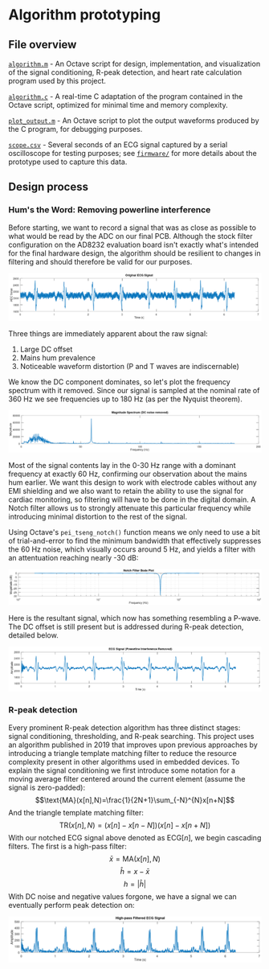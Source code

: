 # Algorithm prototyping
## File overview
[`algorithm.m`](algorithm/algorithm.m) - An Octave script for design, implementation, and visualization of the signal conditioning, R-peak detection, and heart rate calculation program used by this project.

[`algorithm.c`](algorithm/algorithm.c) - A real-time C adaptation of the program contained in the Octave script, optimized for minimal time and memory complexity.

[`plot_output.m`](algorithm/plot_output.m) - An Octave script to plot the output waveforms produced by the C program, for debugging purposes.

[`scope.csv`](algorithm/scope.csv) - Several seconds of an ECG signal captured by a serial oscilloscope for testing purposes; see [`firmware/`](firmware/) for more details about the prototype used to capture this data.
## Design process
### Hum's the Word: Removing powerline interference
Before starting, we want to record a signal that was as close as possible to what would be read by the ADC on our final PCB. Although the stock filter configuration on the AD8232 evaluation board isn't exactly what's intended for the final hardware design, the algorithm should be resilient to changes in filtering and should therefore be valid for our purposes.

![Original ECG signal](https://raw.githubusercontent.com/stevefarra/ec-stingy/main/docs/visuals/original_ecg_signal.png)

Three things are immediately apparent about the raw signal:
1. Large DC offset
2. Mains hum prevalence
3. Noticeable waveform distortion (P and T waves are indiscernable)

We know the DC component dominates, so let's plot the frequency spectrum with it removed. Since our signal is sampled at the nominal rate of 360 Hz we see frequencies up to 180 Hz (as per the Nyquist theorem).

![Magnitude spectrum](https://raw.githubusercontent.com/stevefarra/ec-stingy/main/docs/visuals/magnitude_spectrum.png)

Most of the signal contents lay in the 0-30 Hz range with a dominant frequency at exactly 60 Hz, confirming our observation about the mains hum earlier. We want this design to work with electrode cables without any EMI shielding and we also want to retain the ability to use the signal for cardiac monitoring, so filtering will have to be done in the digital domain. A Notch filter allows us to strongly attenuate this particular frequency while introducing minimal distortion to the rest of the signal.

Using Octave's `pei_tseng_notch()` function means we only need to use a bit of trial-and-error to find the minimum bandwidth that effectively suppresses the 60 Hz noise, which visually occurs around 5 Hz, and yields a filter with an attentuation reaching nearly -30 dB:

![Notch filter bode plot](https://raw.githubusercontent.com/stevefarra/ec-stingy/main/docs/visuals/notch_filter_bode_plot.png)

Here is the resultant signal, which now has something resembling a P-wave. The DC offset is still present but is addressed during R-peak detection, detailed below.

![Filtered ECG signal](https://raw.githubusercontent.com/stevefarra/ec-stingy/main/docs/visuals/ecg_signal_filtered.png)

### R-peak detection
Every prominent R-peak detection algorithm has three distinct stages: signal conditioning, thresholding, and R-peak searching. This project uses an algorithm published in 2019 that improves upon previous approaches by introducing a triangle template matching filter to reduce the resource complexity present in other algorithms used in embedded devices. To explain the signal conditioning we first introduce some notation for a moving average filter centered around the current element (assume the signal is zero-padded):
$$\text{MA}(x[n],N)=\frac{1}{2N+1}\sum_{-N}^{N}x[n+N]$$
And the triangle template matching filter:
$$\text{TR}(x[n],N)=(x[n]-x[n-N])(x[n]-x[n+N])$$
With our notched ECG signal above denoted as $\text{ECG}[n]$, we begin cascading filters. The first is a high-pass filter:
$$\bar{x} = \text{MA}(x[n],N)$$
$$\hat{h} = x - \bar{x}$$
$$h = |\hat{h}|$$
With DC noise and negative values forgone, we have a signal we can eventually perform peak detection on:

![High pass filter](https://raw.githubusercontent.com/stevefarra/ec-stingy/main/docs/visuals/high_pass_filter.png)

